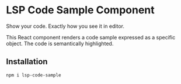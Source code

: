 # LSP Code Sample Component

Show your code. Exactly how you see it in editor.

This React component renders a code sample expressed as a specific
object. The code is semantically highlighted.

## Installation

```bash
npm i lsp-code-sample
```

